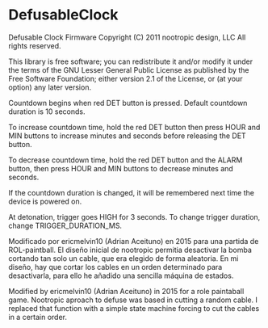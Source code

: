 # DefusableClock


  Defusable Clock Firmware
  Copyright (C) 2011 nootropic design, LLC
  All rights reserved.

  This library is free software; you can redistribute it and/or
  modify it under the terms of the GNU Lesser General Public
  License as published by the Free Software Foundation; either
  version 2.1 of the License, or (at your option) any later version.

  Countdown begins when red DET button is pressed. Default countdown
  duration is 10 seconds.

  To increase countdown time, hold the red DET button then press HOUR
  and MIN buttons to increase minutes and seconds before releasing
  the DET button.

  To decrease countdown time, hold the red DET button and the ALARM
  button, then press HOUR and MIN buttons to decrease minutes and seconds.

  If the countdown duration is changed, it will be remembered next time
  the device is powered on.

  At detonation, trigger goes HIGH for 3 seconds. To change trigger duration,
  change TRIGGER_DURATION_MS.




  Modificado por ericmelvin10 (Adrian Aceituno) en 2015 para una partida de ROL-paintball.
  El diseño inicial de nootropic permitia desactivar la bomba cortando tan solo un cable, que era elegido de forma aleatoria.
  En mi diseño, hay que cortar los cables en un orden determinado para desactivarla, para ello he añadido una sencilla máquina de estados.
  
  Modified by ericmelvin10 (Adrian Aceituno) in 2015 for a role paintaball game.
  Nootropic aproach to defuse was based in cutting a random cable. 
  I replaced that function with a simple state machine forcing to cut the cables in a certain order.
  
  


